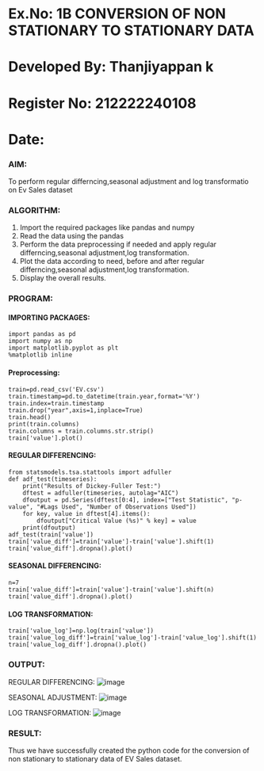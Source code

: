 # Ex.No: 1B                     CONVERSION OF NON STATIONARY TO STATIONARY DATA

# Developed By: Thanjiyappan k

# Register No: 212222240108

# Date: 

### AIM:
To perform regular differncing,seasonal adjustment and log transformatio on Ev Sales dataset
### ALGORITHM:
1. Import the required packages like pandas and numpy
2. Read the data using the pandas
3. Perform the data preprocessing if needed and apply regular differncing,seasonal adjustment,log transformation.
4. Plot the data according to need, before and after regular differncing,seasonal adjustment,log transformation.
5. Display the overall results.
### PROGRAM:
#### IMPORTING PACKAGES:
```
import pandas as pd
import numpy as np
import matplotlib.pyplot as plt
%matplotlib inline
```
#### Preprocessing:
```
train=pd.read_csv('EV.csv')
train.timestamp=pd.to_datetime(train.year,format='%Y')
train.index=train.timestamp
train.drop("year",axis=1,inplace=True)
train.head()
print(train.columns)
train.columns = train.columns.str.strip()
train['value'].plot()
```
#### REGULAR DIFFERENCING:
```
from statsmodels.tsa.stattools import adfuller
def adf_test(timeseries):
    print("Results of Dickey-Fuller Test:")
    dftest = adfuller(timeseries, autolag="AIC")
    dfoutput = pd.Series(dftest[0:4], index=["Test Statistic", "p-value", "#Lags Used", "Number of Observations Used"])
    for key, value in dftest[4].items():
        dfoutput["Critical Value (%s)" % key] = value
    print(dfoutput)
adf_test(train['value'])
train['value_diff']=train['value']-train['value'].shift(1)
train['value_diff'].dropna().plot()
```
#### SEASONAL DIFFERENCING:
```
n=7
train['value_diff']=train['value']-train['value'].shift(n)
train['value_diff'].dropna().plot()
```
#### LOG TRANSFORMATION:
```
train['value_log']=np.log(train['value'])
train['value_log_diff']=train['value_log']-train['value_log'].shift(1)
train['value_log_diff'].dropna().plot()
```


### OUTPUT:


REGULAR DIFFERENCING:
![image](https://github.com/user-attachments/assets/45dca2b7-6ba3-4faa-b29f-f769d7a517b2)



SEASONAL ADJUSTMENT:
![image](https://github.com/user-attachments/assets/c6d246c9-6423-4fee-8fd9-eaa9c43ad10e)



LOG TRANSFORMATION:
![image](https://github.com/user-attachments/assets/0efd8b1a-4a6a-4920-b015-90783ed53176)




### RESULT:
Thus we have successfully created the python code for the conversion of non stationary to stationary data of EV Sales dataset.
